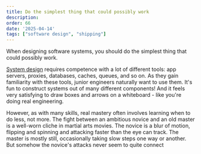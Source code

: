 ```yaml
---
title: Do the simplest thing that could possibly work
description: 
order: 66
date: '2025-04-14'
tags: ["software design", "shipping"]
---
```


When designing software systems, you should do the simplest thing that could possibly work.

[System design](/good-system-design) requires competence with a lot of different tools: app servers, proxies, databases, caches, queues, and so on. As they gain familiarity with these tools, junior engineers naturally want to use them. It's fun to construct systems out of many different components! And it feels very satisfying to draw boxes and arrows on a whiteboard - like you're doing real engineering.

However, as with many skills, real mastery often involves learning when to do less, not more. The fight between an ambitious novice and an old master is a well-worn cliche in martial arts movies. The novice is a blur of motion, flipping and spinning and attacking faster than the eye can track. The master is mostly still, occasionally taking slow steps one way or another. But somehow the novice's attacks never seem to quite connect